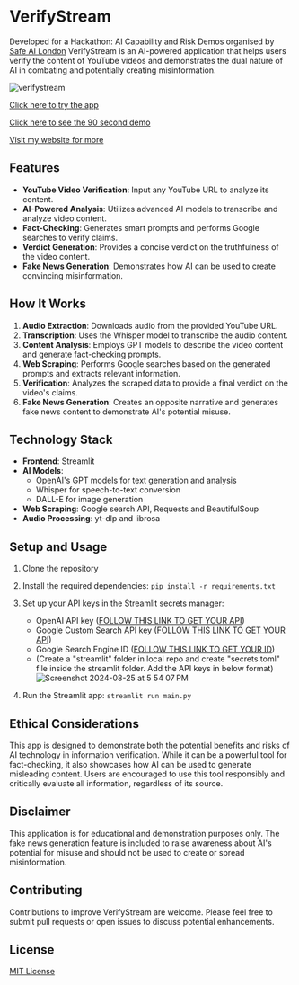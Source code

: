 # VerifyStream

Developed for a Hackathon: AI Capability and Risk Demos organised by [Safe AI London](https://www.safeailondon.org/) VerifyStream is an AI-powered application that helps users verify the content of YouTube videos and demonstrates the dual nature of AI in combating and potentially creating misinformation.

![verifystream](https://github.com/user-attachments/assets/198b3dca-eb93-40a9-9f23-d32258f4354f)

[Click here to try the app](https://verifystream.streamlit.app/)

[Click here to see the 90 second demo](https://www.youtube.com/watch?v=7p44bkYDjEU)

[Visit my website for more](https://kailash.london/)


## Features

- **YouTube Video Verification**: Input any YouTube URL to analyze its content.
- **AI-Powered Analysis**: Utilizes advanced AI models to transcribe and analyze video content.
- **Fact-Checking**: Generates smart prompts and performs Google searches to verify claims.
- **Verdict Generation**: Provides a concise verdict on the truthfulness of the video content.
- **Fake News Generation**: Demonstrates how AI can be used to create convincing misinformation.

## How It Works

1. **Audio Extraction**: Downloads audio from the provided YouTube URL.
2. **Transcription**: Uses the Whisper model to transcribe the audio content.
3. **Content Analysis**: Employs GPT models to describe the video content and generate fact-checking prompts.
4. **Web Scraping**: Performs Google searches based on the generated prompts and extracts relevant information.
5. **Verification**: Analyzes the scraped data to provide a final verdict on the video's claims.
6. **Fake News Generation**: Creates an opposite narrative and generates fake news content to demonstrate AI's potential misuse.

## Technology Stack

- **Frontend**: Streamlit
- **AI Models**: 
  - OpenAI's GPT models for text generation and analysis
  - Whisper for speech-to-text conversion
  - DALL-E for image generation
- **Web Scraping**: Google search API, Requests and BeautifulSoup
- **Audio Processing**: yt-dlp and librosa

## Setup and Usage

1. Clone the repository
2. Install the required dependencies: `pip install -r requirements.txt`
3. Set up your API keys in the Streamlit secrets manager:
   - OpenAI API key ([FOLLOW THIS LINK TO GET YOUR API](https://platform.openai.com/settings/organization/billing/overview))
   - Google Custom Search API key ([FOLLOW THIS LINK TO GET YOUR API](https://console.cloud.google.com/))
   - Google Search Engine ID ([FOLLOW THIS LINK TO GET YOUR ID](https://programmablesearchengine.google.com/controlpanel/all))
   - (Create a "streamlit" folder in local repo and create "secrets.toml" file inside the streamlit folder. Add the API keys in below format)
![Screenshot 2024-08-25 at 5 54 07 PM](https://github.com/user-attachments/assets/0350bec5-3ec8-4ddd-8c81-7950dd705d27)

4. Run the Streamlit app: `streamlit run main.py`

## Ethical Considerations

This app is designed to demonstrate both the potential benefits and risks of AI technology in information verification. While it can be a powerful tool for fact-checking, it also showcases how AI can be used to generate misleading content. Users are encouraged to use this tool responsibly and critically evaluate all information, regardless of its source.

## Disclaimer

This application is for educational and demonstration purposes only. The fake news generation feature is included to raise awareness about AI's potential for misuse and should not be used to create or spread misinformation.

## Contributing

Contributions to improve VerifyStream are welcome. Please feel free to submit pull requests or open issues to discuss potential enhancements.

## License

[MIT License](LICENSE)
